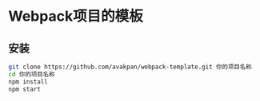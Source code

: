 # Webpack项目的模板

## 安装
```bash
git clone https://github.com/avakpan/webpack-template.git 你的项目名称
cd 你的项目名称
npm install
npm start
```